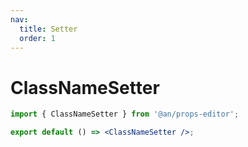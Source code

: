 ```yaml
---
nav:
  title: Setter
  order: 1
---
```


# ClassNameSetter

```jsx
import { ClassNameSetter } from '@an/props-editor';

export default () => <ClassNameSetter />;
```
